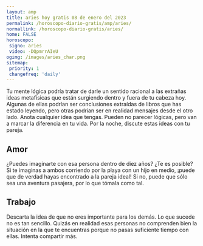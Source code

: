 ```yaml
---
layout: amp
title: aries hoy gratis 08 de enero del 2023 
permalink: /horoscopo-diario-gratis/amp/aries/
normallink: /horoscopo-diario-gratis/aries/
home: FALSE
horoscopo:
 signo: aries
 video: -DQpmrrAIeU
ogimg: /images/aries_char.png
sitemap:
 priority: 1
 changefreq: 'daily'
---
```



Tu mente lógica podría tratar de darle un sentido racional a las extrañas ideas metafísicas que están surgiendo dentro y fuera de tu cabeza hoy. Algunas de ellas podrían ser conclusiones extraídas de libros que has estado leyendo, pero otras podrían ser en realidad mensajes desde el otro lado. Anota cualquier idea que tengas. Pueden no parecer lógicas, pero van a marcar la diferencia en tu vida. Por la noche, discute estas ideas con tu pareja.

## Amor

¿Puedes imaginarte con esa persona dentro de diez años? ¿Te es posible? Si te imaginas a  ambos corriendo por la playa con un hijo en medio, ¡puede que de verdad hayas encontrado a la pareja ideal! Si no, puede que sólo sea una aventura pasajera, por lo que tómala como tal.

## Trabajo

Descarta la idea de que no eres importante para los demás. Lo que sucede no es tan sencillo. Quizás en realidad esas personas no comprenden bien la situación en la que te encuentras porque no pasas suficiente tiempo con ellas. Intenta compartir más.